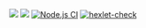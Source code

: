 <a href="https://codeclimate.com/github/TarquiniusMajor/frontend-project-lvl3/maintainability"><img src="https://api.codeclimate.com/v1/badges/de56c6a29987d47c2e86/maintainability" /></a>
<a href="https://codeclimate.com/github/TarquiniusMajor/frontend-project-lvl3/test_coverage"><img src="https://api.codeclimate.com/v1/badges/de56c6a29987d47c2e86/test_coverage" /></a>
[![Node.js CI](https://github.com/TarquiniusMajor/frontend-project-lvl3/actions/workflows/node.js.yml/badge.svg)](https://github.com/TarquiniusMajor/frontend-project-lvl3/actions/workflows/node.js.yml)
[![hexlet-check](https://github.com/TarquiniusMajor/frontend-project-lvl3/actions/workflows/hexlet-check.yml/badge.svg)](https://github.com/TarquiniusMajor/frontend-project-lvl3/actions/workflows/hexlet-check.yml)
